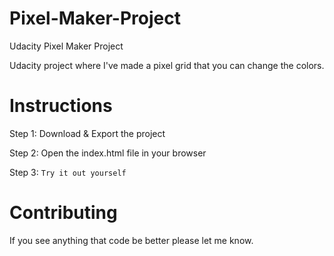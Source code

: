 # Pixel-Maker-Project
Udacity Pixel Maker Project

Udacity project where I've made a pixel grid that you can change the colors.

# Instructions

Step 1: Download & Export the project

Step 2: Open the index.html file in your browser

Step 3: `Try it out yourself`

# Contributing

If you see anything that code be better please let me know.
